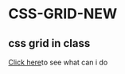 # CSS-GRID-NEW

## css grid in class

<a href="https://muhammetsalihaslan.github.io/CSS-GRID-NEW/">Click here</a>to see what can i do
